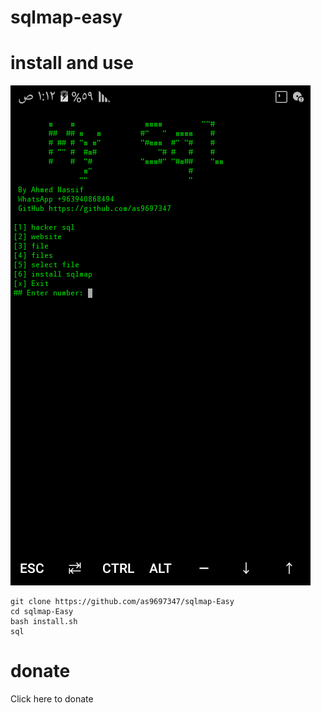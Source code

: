 # sqlmap-easy

# install and use

<img src='1.png' width='%50'>

```
git clone https://github.com/as9697347/sqlmap-Easy
cd sqlmap-Easy
bash install.sh
sql
```
# donate
<form action="as9697347@gmail.com" method="post">
   <buten>Click here to donate</buten>
</from>
